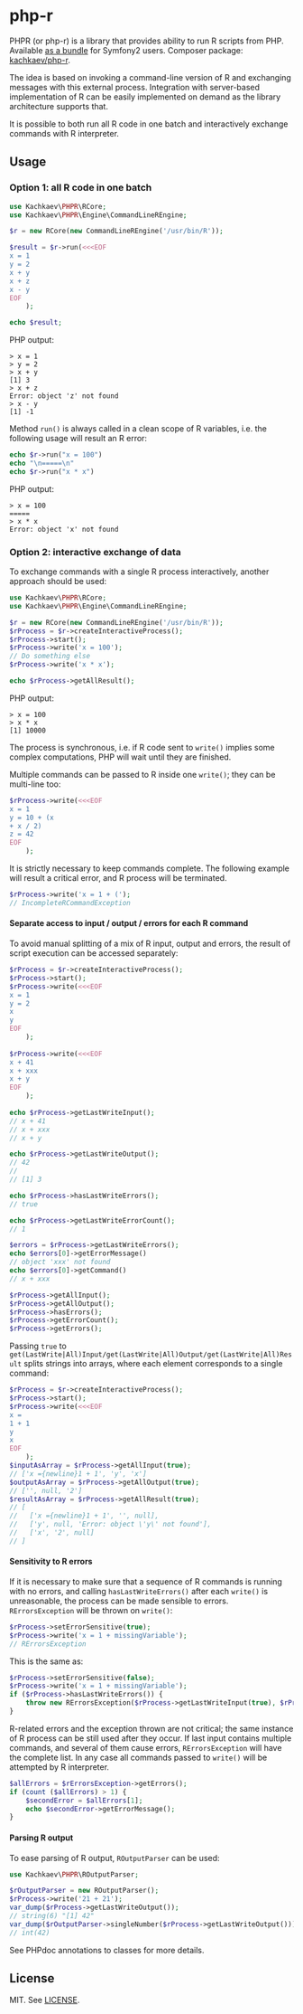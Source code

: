 php-r
=====

PHPR (or php-r) is a library that provides ability to run R scripts from PHP. Available [as a bundle](https://github.com/kachkaev/KachkaevPHPRBundle) for Symfony2 users. Composer package: [kachkaev/php-r](https://packagist.org/packages/kachkaev/php-r).

The idea is based on invoking a command-line version of R and exchanging messages with this external process.
Integration with server-based implementation of R can be easily implemented on demand as the library architecture supports that.

It is possible to both run all R code in one batch and interactively exchange commands with R interpreter.

Usage
-----
### Option 1: all R code in one batch
```php
use Kachkaev\PHPR\RCore;
use Kachkaev\PHPR\Engine\CommandLineREngine;

$r = new RCore(new CommandLineREngine('/usr/bin/R'));

$result = $r->run(<<<EOF
x = 1
y = 2
x + y
x + z
x - y
EOF
    );

echo $result;
```

PHP output:
```
> x = 1
> y = 2
> x + y
[1] 3
> x + z
Error: object 'z' not found 
> x - y
[1] -1
```

Method ```run()``` is always called in a clean scope of R variables, i.e. the following usage will result an R error:

```php
echo $r->run("x = 100")
echo "\n=====\n"
echo $r->run("x * x")
```

PHP output:
```
> x = 100
=====
> x * x
Error: object 'x' not found
```

### Option 2: interactive exchange of data
To exchange commands with a single R process interactively, another approach should be used:
```php
use Kachkaev\PHPR\RCore;
use Kachkaev\PHPR\Engine\CommandLineREngine;

$r = new RCore(new CommandLineREngine('/usr/bin/R'));
$rProcess = $r->createInteractiveProcess();
$rProcess->start();
$rProcess->write('x = 100');
// Do something else
$rProcess->write('x * x');

echo $rProcess->getAllResult();
```

PHP output:
```
> x = 100
> x * x
[1] 10000
```

The process is synchronous, i.e. if R code sent to ```write()``` implies some complex computations, PHP will wait until they are finished.
 
Multiple commands can be passed to R inside one ```write()```; they can be multi-line too:

```php
$rProcess->write(<<<EOF
x = 1
y = 10 + (x 
+ x / 2)
z = 42
EOF
    );
```

It is strictly necessary to keep commands complete. The following example will result a critical error, and R process will be terminated.

```php
$rProcess->write('x = 1 + (');
// IncompleteRCommandException
```

#### Separate access to input / output / errors for each R command
To avoid manual splitting of a mix of R input, output and errors, the result of script execution can be accessed separately:
```php
$rProcess = $r->createInteractiveProcess();
$rProcess->start();
$rProcess->write(<<<EOF
x = 1
y = 2
x
y
EOF
    );
    
$rProcess->write(<<<EOF
x + 41
x + xxx
x + y
EOF
    );
    
echo $rProcess->getLastWriteInput();
// x + 41
// x + xxx
// x + y

echo $rProcess->getLastWriteOutput();
// 42
// 
// [1] 3

echo $rProcess->hasLastWriteErrors();
// true

echo $rProcess->getLastWriteErrorCount();
// 1

$errors = $rProcess->getLastWriteErrors();
echo $errors[0]->getErrorMessage()
// object 'xxx' not found
echo $errors[0]->getCommand()
// x + xxx

$rProcess->getAllInput();
$rProcess->getAllOutput();
$rProcess->hasErrors();
$rProcess->getErrorCount();
$rProcess->getErrors();
```

Passing ```true``` to ```get(LastWrite|All)Input/get(LastWrite|All)Output/get(LastWrite|All)Result``` splits strings into arrays, where each element corresponds to a single command:

```php
$rProcess = $r->createInteractiveProcess();
$rProcess->start();
$rProcess->write(<<<EOF
x = 
1 + 1
y
x
EOF
    );
$inputAsArray = $rProcess->getAllInput(true);
// ['x ={newline}1 + 1', 'y', 'x']
$outputAsArray = $rProcess->getAllOutput(true);
// ['', null, '2']
$resultAsArray = $rProcess->getAllResult(true);
// [
//   ['x ={newline}1 + 1', '', null],
//   ['y', null, 'Error: object \'y\' not found'],
//   ['x', '2', null]
// ]
```

#### Sensitivity to R errors
If it is necessary to make sure that a sequence of R commands is running with no errors, and calling ```hasLastWriteErrors()``` after each ```write()``` is unreasonable, the process can be made sensible to errors.
```RErrorsException``` will be thrown on ```write()```:

```php
$rProcess->setErrorSensitive(true);
$rProcess->write('x = 1 + missingVariable');
// RErrorsException 
```

This is the same as:
```php
$rProcess->setErrorSensitive(false);
$rProcess->write('x = 1 + missingVariable');
if ($rProcess->hasLastWriteErrors()) {
    throw new RErrorsException($rProcess->getLastWriteInput(true), $rProcess->getLastWriteOutput(true), $rProcess->getLastWriteErrors());
}
```

R-related errors and the exception thrown are not critical; the same instance of R process can be still used after they occur. If last input contains multiple commands, and several of them cause errors, ```RErrorsException``` will have the complete list. In any case all commands passed to ```write()``` will be attempted by R interpreter.

```php
$allErrors = $rErrorsException->getErrors();
if (count ($allErrors) > 1) {
    $secondError = $allErrors[1];
    echo $secondError->getErrorMessage();
}
```

#### Parsing R output 

To ease parsing of R output, ```ROutputParser``` can be used:

```php
use Kachkaev\PHPR\ROutputParser;

$rOutputParser = new ROutputParser();
$rProcess->write('21 + 21');
var_dump($rProcess->getLastWriteOutput());
// string(6) "[1] 42"
var_dump($rOutputParser->singleNumber($rProcess->getLastWriteOutput()));
// int(42)
```

See PHPdoc annotations to classes for more details.

License
-------
MIT. See [LICENSE](LICENSE).
